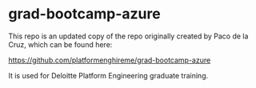 # grad-bootcamp-azure

This repo is an updated copy of the repo originally created by Paco de la Cruz, which can be found here:

https://github.com/platformenghireme/grad-bootcamp-azure

It is used for Deloitte Platform Engineering graduate training.
